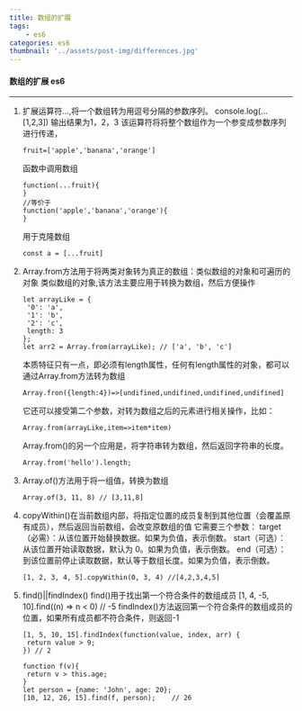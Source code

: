 ```yaml
---
title: 数组的扩展
tags:
    - es6
categories: es6
thumbnail: '../assets/post-img/differences.jpg'
---
```

#### 数组的扩展 es6
<!-- more -->
---------

1. 扩展运算符...,将一个数组转为用逗号分隔的参数序列。
   console.log(...[1,2,3])
   输出结果为1，2，3
   该运算符将将整个数组作为一个参变成参数序列进行传递，
   ```
   fruit=['apple','banana','orange']
   ```
   函数中调用数组
   ```
   function(...fruit){
   }
   //等价于
   function('apple','banana','orange'){
   }
   ```
   用于克隆数组
   ```
   const a = [...fruit]
   ```
2. Array.from方法用于将两类对象转为真正的数组：类似数组的对象和可遍历的对象
   类似数组的对象,该方法主要应用于转换为数组，然后方便操作
   ```
   let arrayLike = {
    '0': 'a',
    '1': 'b',
    '2': 'c',
    length: 3
   };
   let arr2 = Array.from(arrayLike); // ['a', 'b', 'c']
   ```
   本质特征只有一点，即必须有length属性，任何有length属性的对象，都可以通过Array.from方法转为数组
   ```
   Array.fron({length:4})=>[undifined,undifined,undifined,undifined]
   ```
   它还可以接受第二个参数，对转为数组之后的元素进行相关操作，比如：
   ```
   Array.from(arrayLike,item=>item*item)
   ```
   Array.from()的另一个应用是，将字符串转为数组，然后返回字符串的长度。
   ```
   Array.from('hello').length;
   ```
3. Array.of()方法用于将一组值，转换为数组
   ```
   Array.of(3, 11, 8) // [3,11,8]
   ```
4. copyWithin()在当前数组内部，将指定位置的成员复制到其他位置（会覆盖原有成员），然后返回当前数组，会改变原数组的值
   它需要三个参数：
   target（必需）：从该位置开始替换数据。如果为负值，表示倒数。
   start（可选）：从该位置开始读取数据，默认为 0。如果为负值，表示倒数。
   end（可选）：到该位置前停止读取数据，默认等于数组长度。如果为负值，表示倒数。
   ```
   [1, 2, 3, 4, 5].copyWithin(0, 3, 4) //[4,2,3,4,5]
   ```
5. find()||findIndex()
   find()用于找出第一个符合条件的数组成员
   [1, 4, -5, 10].find((n) => n < 0)   // -5
   findIndex()方法返回第一个符合条件的数组成员的位置，如果所有成员都不符合条件，则返回-1
   ```
   [1, 5, 10, 15].findIndex(function(value, index, arr) {
    return value > 9;
   }) // 2
   ```
   ```
   function f(v){
    return v > this.age;
   }  
   let person = {name: 'John', age: 20};
   [10, 12, 26, 15].find(f, person);    // 26
   ```


